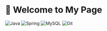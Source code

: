 # 🐬 Welcome to My Page

![Java](https://img.shields.io/badge/-Java-007396?style=for-the-badge&logo=Java&logoColor=ffffff)
![Spring](https://img.shields.io/badge/-Spring-6DB33F?style=for-the-badge&logo=Spring&logoColor=ffffff)
![MySQL](https://img.shields.io/badge/-MySQL-4479A1?style=for-the-badge&logo=MySQL&logoColor=ffffff)
![Git](https://img.shields.io/badge/-Git-F05032?style=for-the-badge&logo=git&logoColor=ffffff)

<!--
**nelljun/nelljun** is a ✨ _special_ ✨ repository because its `README.md` (this file) appears on your GitHub profile.

Here are some ideas to get you started:

- 🔭 I’m currently working on ...
- 🌱 I’m currently learning ...
- 👯 I’m looking to collaborate on ...
- 🤔 I’m looking for help with ...
- 💬 Ask me about ...
- 📫 How to reach me: ...
- 😄 Pronouns: ...
- ⚡ Fun fact: ...
-->
